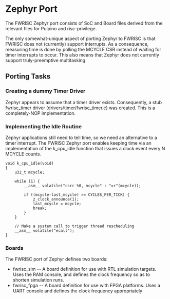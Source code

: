 # Zephyr Port

The FWRISC Zephyr port consists of SoC and Board files derived from the relevant files for Pulpino and risc-privilege. 

The only somewhat-unique aspect of porting Zephyr to FWRISC is that FWRISC does not (currently) support interrupts. 
As a consequence, measuring time is done by polling the MCYCLE CSR instead of waiting for timer interrupts to occur.
This also means that Zephyr does not currently support truly-preemptive multitasking.

 
## Porting Tasks

### Creating a dummy Timer Driver
Zephyr appears to assume that a timer driver exists. Consequently, a stub fwrisc_timer driver (drivers/timer/fwrisc_timer.c) 
was created. This is a completely-NOP implementation.

### Implementing the Idle Routine
Zephyr applications still need to tell time, so we need an alternative to a timer interrupt. The FWRISC Zephyr port
enables keeping time via an implementation of the k_cpu_idle function that issues a clock event every N 
MCYCLE counts.

```
void k_cpu_idle(void)
{
	u32_t mcycle;

	while (1) {
		__asm__ volatile("csrr %0, mcycle" : "=r"(mcycle));

		if ((mcycle-last_mcycle) >= CYCLES_PER_TICK) {
			z_clock_announce(1);
			last_mcycle = mcycle;
			break;
		}
	}

	// Make a system call to trigger thread rescheduling
	__asm__ volatile("ecall");
}
```

### Boards

The FWRISC port of Zephyr defines two boards:
- fwrisc_sim -- A board definition for use with RTL simulation targets. Uses the RAM console, and defines the clock frequency so as to shorten simulation runs.
- fwrisc_fpga -- A board definition for use with FPGA platforms. Uses a UART console and defines the clock frequency appropriately

